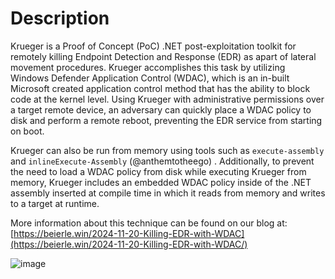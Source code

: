 # Description
Krueger is a Proof of Concept (PoC) .NET post-exploitation toolkit for remotely killing Endpoint Detection and Response (EDR) as apart of lateral movement procedures. Krueger accomplishes this task by utilizing Windows Defender Application Control (WDAC), which is an in-built Microsoft created application control method that has the ability to block code at the kernel level. Using Krueger with administrative permissions over a target remote device, an adversary can quickly place a WDAC policy to disk and perform a remote reboot, preventing the EDR service from starting on boot. 

Krueger can also be run from memory using tools such as `execute-assembly` and `inlineExecute-Assembly` (@anthemtotheego) . Additionally, to prevent the need to load a WDAC policy from disk while executing Krueger from memory, Krueger includes an embedded WDAC policy inside of the .NET assembly inserted at compile time in which it reads from memory and writes to a target at runtime.

More information about this technique can be found on our blog at: [https://beierle.win/2024-11-20-Killing-EDR-with-WDAC](https://beierle.win/2024-11-20-Killing-EDR-with-WDAC/)

![image](https://github.com/user-attachments/assets/9d6cc181-972e-4e2a-a5e6-beedd6656685)

